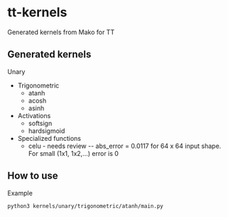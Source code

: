 # tt-kernels
Generated kernels from Mako for TT


## Generated kernels

Unary
* Trigonometric
    * atanh
    * acosh
    * asinh
* Activations
    * softsign
    * hardsigmoid
* Specialized functions
    * celu - needs review -- abs_error = 0.0117 for 64 x 64 input shape. For small (1x1, 1x2,...) error is 0


## How to use

Example
```
python3 kernels/unary/trigonometric/atanh/main.py
```